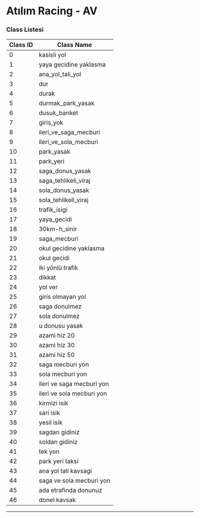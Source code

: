 # Atılım Racing - AV

### Class Listesi

| Class ID | Class Name                    |
|----------|-------------------------------|
| 0        | kasisli yol                   |
| 1        | yaya gecidine yaklasma       |
| 2        | ana_yol_tali_yol              |
| 3        | dur                            |
| 4        | durak                          |
| 5        | durmak_park_yasak             |
| 6        | dusuk_banket                  |
| 7        | giris_yok                     |
| 8        | ileri_ve_saga_mecburi         |
| 9        | ileri_ve_sola_mecburi         |
| 10       | park_yasak                    |
| 11       | park_yeri                     |
| 12       | saga_donus_yasak              |
| 13       | saga_tehlikeli_viraj          |
| 14       | sola_donus_yasak              |
| 15       | sola_tehlikeli_viraj          |
| 16       | trafik_isigi                  |
| 17       | yaya_gecidi                   |
| 18       | 30km-h_sinir                  |
| 19       | saga_mecburi                  |
| 20       | okul gecidine yaklasma        |
| 21       | okul gecidi                   |
| 22       | iki yönlü trafik              |
| 23       | dikkat                        |
| 24       | yol ver                       |
| 25       | giris olmayan yol             |
| 26       | saga donulmez                 |
| 27       | sola donulmez                 |
| 28       | u donusu yasak                |
| 29       | azami hiz 20                  |
| 30       | azami hiz 30                  |
| 31       | azami hiz 50                  |
| 32       | saga mecburi yon              |
| 33       | sola mecburi yon              |
| 34       | ileri ve saga mecburi yon     |
| 35       | ileri ve sola mecburi yon     |
| 36       | kirmizi isik                  |
| 37       | sari isik                     |
| 38       | yesil isik                    |
| 39       | sagdan gidiniz                |
| 40       | soldan gidiniz                |
| 41       | tek yon                       |
| 42       | park yeri taksi               |
| 43       | ana yol tali kavsagi          |
| 44       | saga ve sola mecburi yon      |
| 45       | ada etrafinda donunuz         |
| 46       | donel kavsak                  |
---
